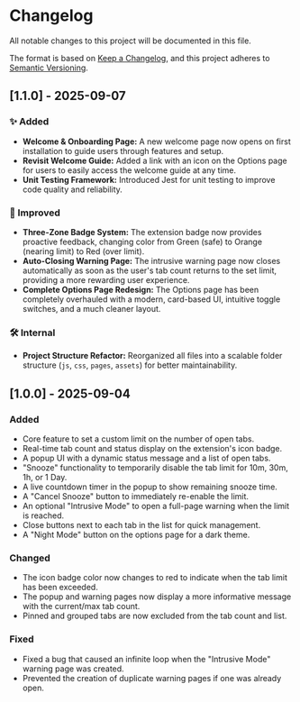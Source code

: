 # Changelog

All notable changes to this project will be documented in this file.

The format is based on [Keep a Changelog](https://keepachangelog.com/en/1.0.0/),
and this project adheres to [Semantic Versioning](https://semver.org/spec/v2.0.0.html).

## [1.1.0] - 2025-09-07

### ✨ Added
- **Welcome & Onboarding Page:** A new welcome page now opens on first installation to guide users through features and setup.
- **Revisit Welcome Guide:** Added a link with an icon on the Options page for users to easily access the welcome guide at any time.
- **Unit Testing Framework:** Introduced Jest for unit testing to improve code quality and reliability.

### 🚀 Improved
- **Three-Zone Badge System:** The extension badge now provides proactive feedback, changing color from Green (safe) to Orange (nearing limit) to Red (over limit).
- **Auto-Closing Warning Page:** The intrusive warning page now closes automatically as soon as the user's tab count returns to the set limit, providing a more rewarding user experience.
- **Complete Options Page Redesign:** The Options page has been completely overhauled with a modern, card-based UI, intuitive toggle switches, and a much cleaner layout.

### 🛠️ Internal
- **Project Structure Refactor:** Reorganized all files into a scalable folder structure (`js`, `css`, `pages`, `assets`) for better maintainability.

## [1.0.0] - 2025-09-04

### Added
- Core feature to set a custom limit on the number of open tabs.
- Real-time tab count and status display on the extension's icon badge.
- A popup UI with a dynamic status message and a list of open tabs.
- "Snooze" functionality to temporarily disable the tab limit for 10m, 30m, 1h, or 1 Day.
- A live countdown timer in the popup to show remaining snooze time.
- A "Cancel Snooze" button to immediately re-enable the limit.
- An optional "Intrusive Mode" to open a full-page warning when the limit is reached.
- Close buttons next to each tab in the list for quick management.
- A "Night Mode" button on the options page for a dark theme.

### Changed
- The icon badge color now changes to red to indicate when the tab limit has been exceeded.
- The popup and warning pages now display a more informative message with the current/max tab count.
- Pinned and grouped tabs are now excluded from the tab count and list.

### Fixed
- Fixed a bug that caused an infinite loop when the "Intrusive Mode" warning page was created.
- Prevented the creation of duplicate warning pages if one was already open.
